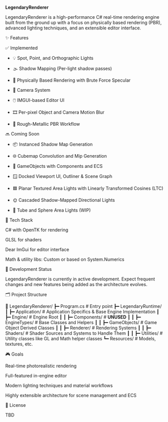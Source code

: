 **LegendaryRenderer**

LegendaryRenderer is a high-performance C# real-time rendering engine built from the ground up with a focus on physically based rendering (PBR), advanced lighting techniques, and an extensible editor interface.

✨ Features

✅ Implemented

- 💡 Spot, Point, and Orthographic Lights

- 🌫️ Shadow Mapping (Per-light shadow passes)

- 💎 Physically Based Rendering with Brute Force Specular

- 🎥 Camera System

- 🖱️ IMGUI-based Editor UI

- 🎞️ Per-pixel Object and Camera Motion Blur

- 🧪 Rough-Metallic PBR Workflow

🔜 Coming Soon

- 📦 Instanced Shadow Map Generation

- 🌐 Cubemap Convolution and Mip Generation

- 🧩 GameObjects with Components and ECS

- 🪟 Docked Viewport UI, Outliner & Scene Graph

- 🟦 Planar Textured Area Lights with Linearly Transformed Cosines (LTC)

- 🌞 Cascaded Shadow-Mapped Directional Lights

- 🔵 Tube and Sphere Area Lights (WIP)

🧠 Tech Stack

C# with OpenTK for rendering

GLSL for shaders

Dear ImGui for editor interface

Math & utility libs: Custom or based on System.Numerics

🧪 Development Status

LegendaryRenderer is currently in active development. Expect frequent changes and new features being added as the architecture evolves.

🗂 Project Structure

📁 LegendaryRenderer/
 ┣━ Program.cs              # Entry point
 ┣━ LegendaryRuntime/
 ┃  ┣━ Application/         # Application Specifics & Base Engine Implementation
 ┃  ┣━ Engine/              # Engine Root
 ┃  ┃  ┣━ Components/       # **UNUSED**
 ┃  ┃  ┣━ EngineTypes/      # Base Classes and Helpers
 ┃  ┃  ┣━ GameObjects/      # Game Object Derived Classes
 ┃  ┃  ┣━ Renderer/         # Rendering Systems
 ┃  ┃  ┣━ Shaders/          # Shader Sources and Systems to Handle Them
 ┃  ┃  ┣━ Utilities/        # Utility classes like GL and Math helper classes
 ┗━ Resources/              # Models, textures, etc.

🎮 Goals

Real-time photorealistic rendering

Full-featured in-engine editor

Modern lighting techniques and material workflows

Highly extensible architecture for scene management and ECS

📄 License

TBD
